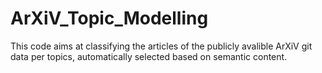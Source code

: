 # ArXiV_Topic_Modelling
This code aims at classifying the articles of the publicly avalible ArXiV git data per topics, automatically selected based on semantic content.
